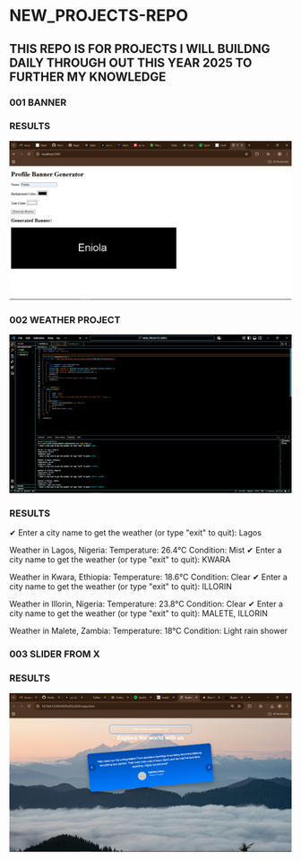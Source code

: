 # NEW_PROJECTS-REPO

## THIS REPO IS FOR PROJECTS I WILL BUILDNG DAILY THROUGH OUT THIS YEAR 2025 TO FURTHER MY KNOWLEDGE 

### 001 BANNER
### RESULTS
![Page Screenshot](./Images/Screenshot%20(161).png)


### 002 WEATHER PROJECT
![Page Screenshot](./Images/Screenshot%20(160).png)
### RESULTS
✔ Enter a city name to get the weather (or type "exit" to quit): Lagos

Weather in Lagos, Nigeria:
Temperature: 26.4°C
Condition: Mist
✔ Enter a city name to get the weather (or type "exit" to quit): KWARA

Weather in Kwara, Ethiopia:
Temperature: 18.6°C
Condition: Clear
✔ Enter a city name to get the weather (or type "exit" to quit): ILLORIN

Weather in Illorin, Nigeria:
Temperature: 23.8°C
Condition: Clear
✔ Enter a city name to get the weather (or type "exit" to quit): MALETE, ILLORIN

Weather in Malete, Zambia:
Temperature: 18°C
Condition: Light rain shower

### 003 SLIDER FROM X

### RESULTS
![Page Screenshot](./Images/Screenshot%20(170).png)



